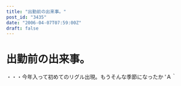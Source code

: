 ```yaml
---
title: "出勤前の出来事。"
post_id: "3435"
date: "2006-04-07T07:59:00Z"
draft: false
---
```


# 出勤前の出来事。

・・・今年入って初めてのリグル出現。もうそんな季節になったか 'Ａ｀
